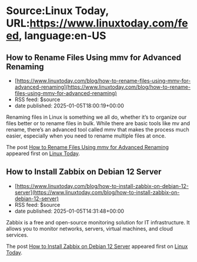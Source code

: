 # Source:Linux Today, URL:https://www.linuxtoday.com/feed, language:en-US

## How to Rename Files Using mmv for Advanced Renaming
 - [https://www.linuxtoday.com/blog/how-to-rename-files-using-mmv-for-advanced-renaming](https://www.linuxtoday.com/blog/how-to-rename-files-using-mmv-for-advanced-renaming)
 - RSS feed: $source
 - date published: 2025-01-05T18:00:19+00:00

<p>Renaming files in Linux is something we all do, whether it’s to organize our files better or to rename files in bulk. While there are basic tools like mv and rename, there’s an advanced tool called mmv that makes the process much easier, especially when you need to rename multiple files at once.</p>
<p>The post <a href="https://www.linuxtoday.com/blog/how-to-rename-files-using-mmv-for-advanced-renaming/">How to Rename Files Using mmv for Advanced Renaming</a> appeared first on <a href="https://www.linuxtoday.com">Linux Today</a>.</p>

## How to Install Zabbix on Debian 12 Server
 - [https://www.linuxtoday.com/blog/how-to-install-zabbix-on-debian-12-server](https://www.linuxtoday.com/blog/how-to-install-zabbix-on-debian-12-server)
 - RSS feed: $source
 - date published: 2025-01-05T14:31:48+00:00

<p>Zabbix is a free and open-source monitoring solution for IT infrastructure. It allows you to monitor networks, servers, virtual machines, and cloud services.</p>
<p>The post <a href="https://www.linuxtoday.com/blog/how-to-install-zabbix-on-debian-12-server/">How to Install Zabbix on Debian 12 Server</a> appeared first on <a href="https://www.linuxtoday.com">Linux Today</a>.</p>

